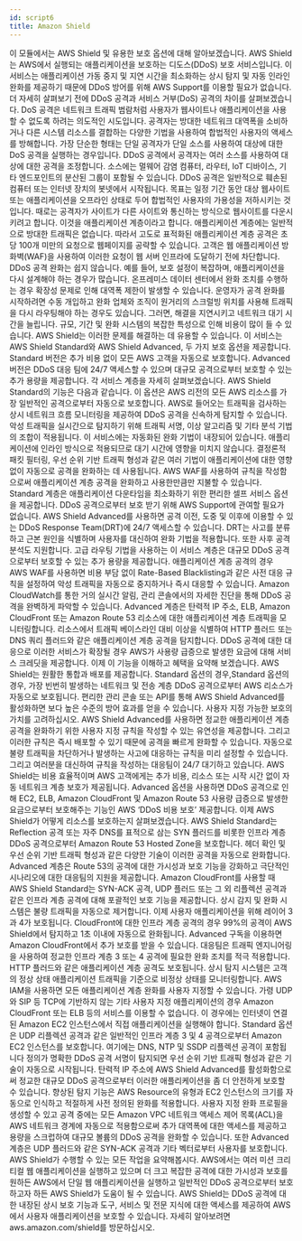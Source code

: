```yaml
---
id: script6
title: Amazon Shield
---
```


이 모듈에서는 AWS Shield 및 유용한 보호 옵션에 대해 알아보겠습니다. AWS Shield는 AWS에서 실행되는 애플리케이션을 보호하는 디도스(DDoS) 보호 서비스입니다. 이 서비스는 애플리케이션 가동 중지 및 지연 시간을 최소화하는 상시 탐지 및 자동 인라인 완화를 제공하기 때문에 DDoS 방어를 위해 AWS Support를 이용할 필요가 없습니다. 더 자세히 살펴보기 전에 DDoS 공격과 서비스 거부(DoS) 공격의 차이를 살펴보겠습니다. DoS 공격은 네트워크 트래픽 범람처럼 사용자가 웹사이트나 애플리케이션을 사용할 수 없도록 하려는 의도적인 시도입니다. 공격자는 방대한 네트워크 대역폭을 소비하거나 다른 시스템 리소스를 결합하는 다양한 기법을 사용하여 합법적인 사용자의 액세스를 방해합니다. 가장 단순한 형태는 단일 공격자가 단일 소스를 사용하여 대상에 대한 DoS 공격을 실행하는 경우입니다. DDoS 공격에서 공격자는 여러 소스를 사용하여 대상에 대한 공격을 조정합니다. 소스에는 멀웨어 감염 컴퓨터, 라우터, IoT 디바이스, 기타 엔드포인트의 분산된 그룹이 포함될 수 있습니다. DDoS 공격은 일반적으로 훼손된 컴퓨터 또는 인터넷 장치의 봇넷에서 시작됩니다. 목표는 일정 기간 동안 대상 웹사이트 또는 애플리케이션을 오프라인 상태로 두어 합법적인 사용자의 가용성을 저하시키는 것입니다. 때로는 공격자가 사이트가 다른 사이트와 통신하는 방식으로 웹사이트를 다운시키려고 합니다. 이것을 애플리케이션 계층이라고 합니다. 애플리케이션 계층에는 일반적으로 방대한 트래픽은 없습니다. 따라서 고도로 표적화된 애플리케이션 계층 공격은 초당 100개 미만의 요청으로 웹페이지를 공략할 수 있습니다. 고객은 웹 애플리케이션 방화벽(WAF)을 사용하여 이러한 요청이 웹 서버 인프라에 도달하기 전에 차단합니다. DDoS 공격 완화는 쉽지 않습니다. 예를 들어, 보호 설정이 복잡하며, 애플리케이션을 다시 설계해야 하는 경우가 많습니다. 온프레미스 데이터 센터에서 완화 조치를 수행하는 경우 확장성 문제로 인해 대역폭 제한이 발생할 수 있습니다. 운영자가 공격 완화를 시작하려면 수동 개입하고 완화 업체와 조직이 원거리의 스크럴빙 위치를 사용해 트래픽을 다시 라우팅해야 하는 경우도 있습니다. 그러면, 해결을 지연시키고 네트워크 대기 시간을 늘립니다. 규모, 기간 및 완화 시스템의 복잡한 특성으로 인해 비용이 많이 들 수 있습니다. AWS Shield는 이러한 문제를 해결하는 데 유용할 수 있습니다. 이 서비스는 AWS Shield Standard와  AWS Shield Advanced, 두 가지 보호 옵션을 제공합니다. Standard 버전은 추가 비용 없이 모든 AWS 고객을 자동으로 보호합니다. Advanced 버전은 DDoS 대응 팀에 24/7 액세스할 수 있으며 대규모 공격으로부터 보호할 수 있는 추가 용량을 제공합니다. 각 서비스 계층을 자세히 살펴보겠습니다. AWS Shield Standard의 기능은 다음과 같습니다. 이 옵션은 AWS 리전의 모든 AWS 리소스를 가장 일반적인 공격으로부터 자동으로 보호합니다. AWS로 들어오는 트래픽을 검사하는 상시 네트워크 흐름 모니터링을 제공하여 DDoS 공격을 신속하게 탐지할 수 있습니다. 악성 트래픽을 실시간으로 탐지하기 위해 트래픽 서명, 이상 알고리즘 및 기타 분석 기법의 조합이 적용됩니다. 이 서비스에는 자동화된 완화 기법이 내장되어 있습니다. 애플리케이션에 인라인 방식으로 적용되므로 대기 시간에 영향을 미치지 않습니다. 결정론적 패킷 필터링, 우선 순위 기반 트래픽 형성과 같은  여러 기법이 애플리케이션에 대한 영향 없이 자동으로 공격을 완화하는 데 사용됩니다. AWS WAF를 사용하여 규칙을 작성함으로써 애플리케이션 계층 공격을 완화하고 사용한만큼만 지불할 수 있습니다. Standard 계층은 애플리케이션 다운타임을 최소화하기 위한 편리한 셀프 서비스 옵션을 제공합니다. DDoS 공격으로부터 보호 받기 위해 AWS Support에 관여할 필요가 없습니다. AWS Shield Advanced를 사용하면 공격 이전, 도중 및 이후에 이용할 수 있는 DDoS Response Team(DRT)에 24/7 액세스할 수 있습니다. DRT는 사고를 분류하고 근본 원인을 식별하며 사용자를 대신하여 완화 기법을 적용합니다. 또한 사후 공격 분석도 지원합니다. 고급 라우팅 기법을 사용하는 이 서비스 계층은 대규모 DDoS 공격으로부터 보호할 수 있는 추가 용량을 제공합니다. 애플리케이션 계층 공격의 경우 AWS WAF를 사용하면 비용 부담 없이 Rate-Based Blacklisting과 같은 사전 대응 규칙을 설정하여 악성 트래픽을 자동으로 중지하거나 즉시 대응할 수 있습니다. Amazon CloudWatch를 통한 거의 실시간 알림, 관리 콘솔에서의 자세한 진단을 통해  DDoS 공격을 완벽하게 파악할 수 있습니다. Advanced 계층은 탄력적 IP 주소, ELB, Amazon CloudFront 또는 Amazon Route 53 리소스에 대한 애플리케이션 계층 트래픽을 모니터링합니다. 리소스에서 트래픽 베이스라인 대비 이상을 식별하여 HTTP 플러드 또는 DNS 쿼리 플러드와 같은 애플리케이션 계층 공격을 탐지합니다. DDoS 공격에 대한 대응으로 이러한 서비스가 확장될 경우 AWS가 사용량 급증으로 발생한 요금에 대해 서비스 크레딧을 제공합니다. 이제 이 기능을 이해하고 혜택을 요약해 보겠습니다. AWS Shield는 원활한 통합과 배포를 제공합니다. Standard 옵션의 경우,Standard 옵션의 경우, 가장 빈번히 발생하는 네트워크 및 전송 계층 DDoS 공격으로부터 AWS 리소스가 자동으로 보호됩니다. 편리한 관리 콘솔 또는 API를 통해 AWS Shield Advanced를 활성화하면 보다 높은 수준의 방어 효과를 얻을 수 있습니다. 사용자 지정 가능한 보호의 가치를 고려하십시오. AWS Shield Advanced를 사용하면 정교한 애플리케이션 계층 공격을 완화하기 위한 사용자 지정 규칙을 작성할 수 있는 유연성을 제공합니다. 그리고 이러한 규칙은 즉시 배포할 수 있기 때문에 공격을 빠르게 완화할 수 있습니다. 자동으로 불량 트래픽을 차단하거나 발생하는 사고에 대응하는 규칙을 미리 설정할 수 있습니다. 그리고 여러분을 대신하여 규칙을 작성하는 대응팀이 24/7 대기하고 있습니다. AWS Shield는 비용 효율적이며 AWS 고객에게는 추가 비용, 리소스 또는 시작 시간 없이 자동 네트워크 계층 보호가 제공됩니다. Advanced 옵션을 사용하면 DDoS 공격으로 인해 EC2, ELB, Amazon CloudFront 및 Amazon Route 53 사용량 급증으로 발생한 요금으로부터 보호해주는 기능인 AWS ‘DDoS 비용 보호’ 제공합니다. 이제 AWS Shield가 어떻게 리소스를 보호하는지 살펴보겠습니다. AWS Shield Standard는  Reflection 공격 또는 자주 DNS를 표적으로 삼는 SYN 플러드를 비롯한 인프라 계층 DDoS 공격으로부터  Amazon Route 53 Hosted Zone을 보호합니다. 헤더 확인 및 우선 순위 기반 트래픽 형성과 같은 다양한 기술이 이러한 공격을 자동으로 완화합니다. Advanced 계층은 Route 53의 공격에 대한 가시성과 보호 기능을 강화하고 극단적인 시나리오에 대한 대응팀의 지원을 제공합니다. Amazon CloudFront를 사용할 때 AWS Shield Standard는 SYN-ACK 공격, UDP 플러드 또는 그 외 리플렉션 공격과 같은 인프라 계층 공격에 대해 포괄적인 보호 기능을 제공합니다. 상시 감지 및 완화 시스템은 불량 트래픽을 자동으로 제거합니다. 이제 사용자 애플리케이션을 위해 레이어 3과 4가 보호됩니다. CloudFront에 대한 인프라 계층 공격의 경우 99%의 공격이 AWS Shield에서 탐지하고 1초 이내에 자동으로 완화됩니다. Advanced 구독을 이용하면 Amazon CloudFront에서 추가 보호를 받을 수 있습니다. 대응팀은 트래픽 엔지니어링을 사용하여 정교한 인프라 계층 3 또는 4 공격에 필요한 완화 조치를 적극 적용합니다. HTTP 플러드와 같은 애플리케이션 계층 공격도 보호됩니다. 상시 탐지 시스템은 고객의 정상 상태 애플리케이션 트래픽을 기준으로 비정상 상태를 모니터링합니다. AWS IAM을 사용하면 모든 애플리케이션 계층 완화를 사용자 지정할 수 있습니다. 가령 UDP와 SIP 등 TCP에 기반하지 않는 기타 사용자 지정 애플리케이션의 경우 Amazon CloudFront 또는 ELB 등의 서비스를 이용할 수 없습니다. 이 경우에는 인터넷이 연결된 Amazon EC2 인스턴스에서 직접 애플리케이션을 실행해야 합니다. Standard 옵션은 UDP 리플렉션 공격과 같은 일반적인 인프라 계층 3 및 4 공격으로부터 Amazon EC2 인스턴스를 보호합니다. 여기에는 DNS, NTP 및 SSDP 리플렉션 공격이 포함됩니다 정의가 명확한 DDoS 공격 서명이 탐지되면 우선 순위 기반 트래픽 형성과 같은 기술이 자동으로 시작됩니다. 탄력적 IP 주소에 AWS Shield Advanced를 활성화함으로써 정교한 대규모 DDoS 공격으로부터 이러한 애플리케이션을 좀 더 안전하게 보호할 수 있습니다. 향상된 탐지 기능은 AWS Resource의 유형과 EC2 인스턴스의 크기를 자동으로 인식하고 적절하게 사전 정의된 완화를 적용합니다. 사용자 지정 완화 프로필을 생성할 수 있고 공격 중에는 모든 Amazon VPC 네트워크 액세스 제어 목록(ACL)을 AWS 네트워크 경계에 자동으로 적용함으로써 추가 대역폭에 대한 액세스를 제공하고 용량을 스크럽하여 대규모 볼륨의 DDoS 공격을 완화할 수 있습니다. 또한 Advanced 계층은 UDP 플러드와 같은 SYN-ACK 공격과 기타 벡터로부터 사용자를 보호합니다. AWS Shield가 수행할 수 있는 모든 작업을 요약해봅시다. AWS에서는 여러 미션 크리티컬 웹 애플리케이션을 실행하고 있으며 더 크고 복잡한 공격에 대한 가시성과 보호를 원하든 AWS에서 단일 웹 애플리케이션을 실행하고 일반적인 DDoS 공격으로부터 보호하고자 하든 AWS Shield가 도움이 될 수 있습니다. AWS Shield는 DDoS 공격에 대한 내장된 상시 보호 기능과 도구, 서비스 및 전문 지식에 대한 액세스를 제공하여 AWS에서 사용자 애플리케이션을 보호할 수 있습니다. 자세히 알아보려면 aws.amazon.com/shield를 방문하십시오.

